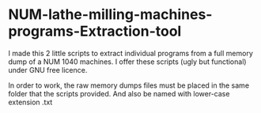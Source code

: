 # NUM-lathe-milling-machines-programs-Extraction-tool

I made this 2 little scripts to extract individual programs from a full memory dump of a NUM 1040 machines.
I offer these scripts (ugly but functional) under GNU free licence.

In order to work, the raw memory dumps files must be placed in the same folder that the scripts provided.
And also be named with lower-case extension .txt
